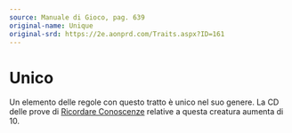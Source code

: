 ```yaml
---
source: Manuale di Gioco, pag. 639
original-name: Unique
original-srd: https://2e.aonprd.com/Traits.aspx?ID=161
---
```


# Unico

Un elemento delle regole con questo tratto è unico nel suo genere. La CD delle
prove di [Ricordare Conoscenze](/azioni/abilita/ricordare-conoscenze) relative a
questa creatura aumenta di 10.
